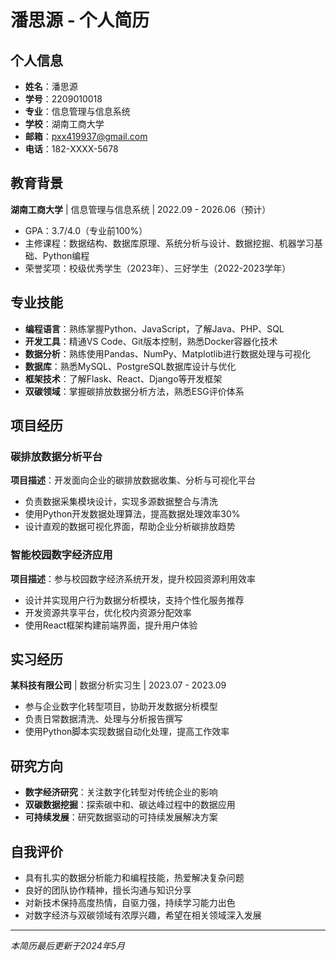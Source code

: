 # 潘思源 - 个人简历

## 个人信息
- **姓名**：潘思源
- **学号**：2209010018
- **专业**：信息管理与信息系统
- **学校**：湖南工商大学
- **邮箱**：pxx419937@gmail.com  
- **电话**：182-XXXX-5678

## 教育背景
**湖南工商大学** | 信息管理与信息系统 | 2022.09 - 2026.06（预计）
- GPA：3.7/4.0（专业前100%）
- 主修课程：数据结构、数据库原理、系统分析与设计、数据挖掘、机器学习基础、Python编程
- 荣誉奖项：校级优秀学生（2023年）、三好学生（2022-2023学年）

## 专业技能
- **编程语言**：熟练掌握Python、JavaScript，了解Java、PHP、SQL
- **开发工具**：精通VS Code、Git版本控制，熟悉Docker容器化技术
- **数据分析**：熟练使用Pandas、NumPy、Matplotlib进行数据处理与可视化
- **数据库**：熟悉MySQL、PostgreSQL数据库设计与优化
- **框架技术**：了解Flask、React、Django等开发框架
- **双碳领域**：掌握碳排放数据分析方法，熟悉ESG评价体系

## 项目经历
### 碳排放数据分析平台
**项目描述**：开发面向企业的碳排放数据收集、分析与可视化平台
- 负责数据采集模块设计，实现多源数据整合与清洗
- 使用Python开发数据处理算法，提高数据处理效率30%
- 设计直观的数据可视化界面，帮助企业分析碳排放趋势

### 智能校园数字经济应用
**项目描述**：参与校园数字经济系统开发，提升校园资源利用效率
- 设计并实现用户行为数据分析模块，支持个性化服务推荐
- 开发资源共享平台，优化校内资源分配效率
- 使用React框架构建前端界面，提升用户体验

## 实习经历
**某科技有限公司** | 数据分析实习生 | 2023.07 - 2023.09
- 参与企业数字化转型项目，协助开发数据分析模型
- 负责日常数据清洗、处理与分析报告撰写
- 使用Python脚本实现数据自动化处理，提高工作效率

## 研究方向
- **数字经济研究**：关注数字化转型对传统企业的影响
- **双碳数据挖掘**：探索碳中和、碳达峰过程中的数据应用
- **可持续发展**：研究数据驱动的可持续发展解决方案

## 自我评价
- 具有扎实的数据分析能力和编程技能，热爱解决复杂问题
- 良好的团队协作精神，擅长沟通与知识分享
- 对新技术保持高度热情，自驱力强，持续学习能力出色
- 对数字经济与双碳领域有浓厚兴趣，希望在相关领域深入发展

---

*本简历最后更新于2024年5月*
